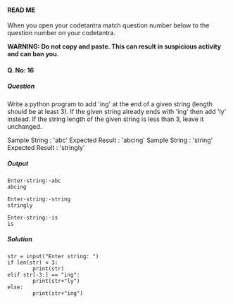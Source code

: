 #### READ ME
When you open your codetantra match question number below to the question number on your codetantra.

**WARNING: Do not copy and paste. This can result in suspicious activity and can ban you.**

#### Q. No: 16

##### Question
Write a python program to add 'ing' at the end of a given string (length should be at least 3). If the given string already ends with 'ing' then add 'ly' instead. If the string length of the given string is less than 3, leave it unchanged.

Sample String : 'abc' Expected Result : 'abcing' Sample String : 'string' Expected Result : 'stringly'

##### Output
```
Enter·string:·abc
abcing
```
```
Enter·string:·string
stringly
```
```
Enter·string:·is
is
```

##### Solution
```
str = input("Enter string: ")
if len(str) < 3:
        print(str)
elif str[-3:] == "ing":
        print(str+"ly")
else:
        print(str+"ing")
```
